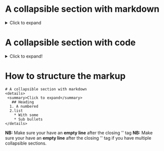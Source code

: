# A collapsible section with markdown
<details>
 <summary>Click to expand</summary>
   ## Heading
  1. A numbered
  2.list
    * With some
    * Sub bullets
</details>

# A collapsible section with code
<details>
 <summary>Click to expand!</summary>
    ```javascript
    function whatIsLove() {
        console.log("Baby Don't hurt me. Don't hurt me');
        return 'No more';
    } 
    ```
</details>

# How to structure the markup
```
# A collapsible section with markdown
<details>
 <summary>Click to expand</summary>
   ## Heading
  1. A numbered
  2.list
    * With some
    * Sub bullets
</details>
```

**NB:** Make sure your have an **empty line** after the closing '</summary>' tag
**NB:** Make sure your have an **empty line** after the closing '</details>' tag if you have multiple collapsible sections.